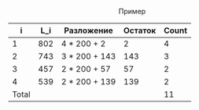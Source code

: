 <p align="center">Пример </p>

| i     	| L_i 	| Разложение    	| Остаток 	| Count 	|
|-------	|-----	|---------------	|---------	|-------	|
| 1     	| 802 	| 4 * 200 + 2   	| 2       	| 4     	|
| 2     	| 743 	| 3 * 200 + 143 	| 143     	| 3     	|
| 3     	| 457 	| 2 * 200 + 57  	| 57      	| 2     	|
| 4     	| 539 	| 2 * 200 + 139 	| 139     	| 2     	|
| Total 	|     	|               	|         	| 11    	|
